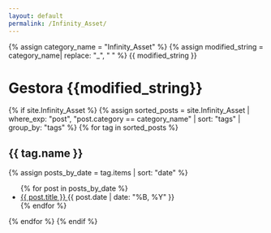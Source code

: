 ```yaml
---
layout: default
permalink: /Infinity_Asset/
---
```


{% assign category_name = "Infinity_Asset" %}
{% assign modified_string = category_name| replace: "_", " " %}
{{ modified_string }}
<h1>Gestora {{modified_string}}</h1>
{% if site.Infinity_Asset %}
{% assign sorted_posts = site.Infinity_Asset | where_exp: "post", "post.category == category_name" | sort: "tags" | group_by: "tags" %}
{% for tag in sorted_posts %}
<h2>{{ tag.name }}</h2>
{% assign posts_by_date = tag.items | sort: "date" %}
<ul>
{% for post in posts_by_date %}
<li><a href="{{ post.url | relative_url }}">{{ post.title }} </a><span>{{ post.date | date: "%B, %Y" }}</span></li>
{% endfor %}
</ul>
{% endfor %}
{% endif %}
